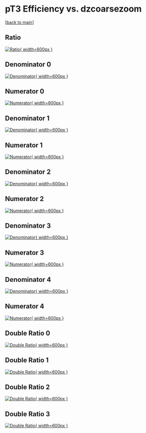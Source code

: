 # pT3 Efficiency vs. dzcoarsezoom

[[back to main](./)]



## Ratio

[![Ratio](../mtv/var/pT3_xtr_0_-1_eff_dzcoarsezoom.png){ width=600px }](../mtv/var/pT3_xtr_0_-1_eff_dzcoarsezoom.pdf)

## Denominator 0

[![Denominator](../mtv/den/pT3_xtr_0_-1_eff_dzcoarsezoom_den0.png){ width=600px }](../mtv/den/pT3_xtr_0_-1_eff_dzcoarsezoom_den0.pdf)

## Numerator 0

[![Numerator](../mtv/num/pT3_xtr_0_-1_eff_dzcoarsezoom_num0.png){ width=600px }](../mtv/num/pT3_xtr_0_-1_eff_dzcoarsezoom_num0.pdf)

## Denominator 1

[![Denominator](../mtv/den/pT3_xtr_0_-1_eff_dzcoarsezoom_den1.png){ width=600px }](../mtv/den/pT3_xtr_0_-1_eff_dzcoarsezoom_den1.pdf)

## Numerator 1

[![Numerator](../mtv/num/pT3_xtr_0_-1_eff_dzcoarsezoom_num1.png){ width=600px }](../mtv/num/pT3_xtr_0_-1_eff_dzcoarsezoom_num1.pdf)

## Denominator 2

[![Denominator](../mtv/den/pT3_xtr_0_-1_eff_dzcoarsezoom_den2.png){ width=600px }](../mtv/den/pT3_xtr_0_-1_eff_dzcoarsezoom_den2.pdf)

## Numerator 2

[![Numerator](../mtv/num/pT3_xtr_0_-1_eff_dzcoarsezoom_num2.png){ width=600px }](../mtv/num/pT3_xtr_0_-1_eff_dzcoarsezoom_num2.pdf)

## Denominator 3

[![Denominator](../mtv/den/pT3_xtr_0_-1_eff_dzcoarsezoom_den3.png){ width=600px }](../mtv/den/pT3_xtr_0_-1_eff_dzcoarsezoom_den3.pdf)

## Numerator 3

[![Numerator](../mtv/num/pT3_xtr_0_-1_eff_dzcoarsezoom_num3.png){ width=600px }](../mtv/num/pT3_xtr_0_-1_eff_dzcoarsezoom_num3.pdf)

## Denominator 4

[![Denominator](../mtv/den/pT3_xtr_0_-1_eff_dzcoarsezoom_den4.png){ width=600px }](../mtv/den/pT3_xtr_0_-1_eff_dzcoarsezoom_den4.pdf)

## Numerator 4

[![Numerator](../mtv/num/pT3_xtr_0_-1_eff_dzcoarsezoom_num4.png){ width=600px }](../mtv/num/pT3_xtr_0_-1_eff_dzcoarsezoom_num4.pdf)

## Double Ratio 0

[![Double Ratio](../mtv/ratio/pT3_xtr_0_-1_eff_dzcoarsezoom_ratio0.png){ width=600px }](../mtv/ratio/pT3_xtr_0_-1_eff_dzcoarsezoom_ratio0.pdf)

## Double Ratio 1

[![Double Ratio](../mtv/ratio/pT3_xtr_0_-1_eff_dzcoarsezoom_ratio1.png){ width=600px }](../mtv/ratio/pT3_xtr_0_-1_eff_dzcoarsezoom_ratio1.pdf)

## Double Ratio 2

[![Double Ratio](../mtv/ratio/pT3_xtr_0_-1_eff_dzcoarsezoom_ratio2.png){ width=600px }](../mtv/ratio/pT3_xtr_0_-1_eff_dzcoarsezoom_ratio2.pdf)

## Double Ratio 3

[![Double Ratio](../mtv/ratio/pT3_xtr_0_-1_eff_dzcoarsezoom_ratio3.png){ width=600px }](../mtv/ratio/pT3_xtr_0_-1_eff_dzcoarsezoom_ratio3.pdf)

